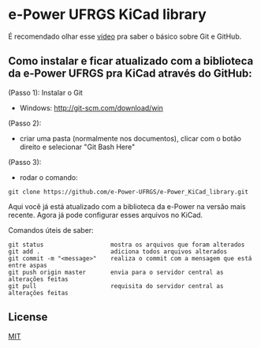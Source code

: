 # e-Power UFRGS KiCad library

É recomendado olhar esse [vídeo](https://www.youtube.com/watch?v=SWYqp7iY_Tc) pra saber o básico sobre Git e GitHub.

## Como instalar e ficar atualizado com a biblioteca da e-Power UFRGS pra KiCad através do GitHub:

(Passo 1): Instalar o Git

- Windows: http://git-scm.com/download/win

(Passo 2):

- criar uma pasta (normalmente nos documentos), clicar com o botão direito e selecionar "Git Bash Here"

(Passo 3): 
- rodar o comando:
```
git clone https://github.com/e-Power-UFRGS/e-Power_KiCad_library.git
```

Aqui você já está atualizado com a biblioteca da e-Power na versão mais recente. Agora já pode configurar esses arquivos no KiCad.

Comandos úteis de saber:
```
git status                   mostra os arquivos que foram alterados
git add .                    adiciona todos arquivos alterados
git commit -m "<message>"    realiza o commit com a mensagem que está entre aspas
git push origin master       envia para o servidor central as alterações feitas
git pull                     requisita do servidor central as alterações feitas
```

## License
[MIT](https://choosealicense.com/licenses/mit/)
